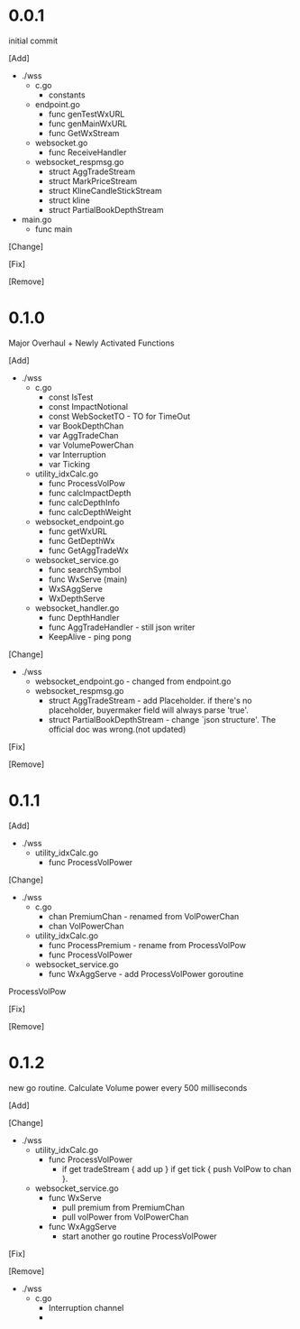 # 0.0.1
<p>
initial commit
</p>

[Add]
- ./wss
  - c.go
    - constants
  - endpoint.go
    - func genTestWxURL
    - func genMainWxURL
    - func GetWxStream
  - websocket.go
    - func ReceiveHandler
  - websocket_respmsg.go
    - struct AggTradeStream
    - struct MarkPriceStream
    - struct KlineCandleStickStream
    - struct kline
    - struct PartialBookDepthStream
- main.go
  - func main

[Change]

[Fix]

[Remove]


# 0.1.0
<p>
Major Overhaul + Newly Activated Functions
</p>

[Add]
- ./wss
  - c.go
    - const IsTest
    - const ImpactNotional
    - const WebSocketTO - TO for TimeOut
    - var BookDepthChan
    - var AggTradeChan
    - var VolumePowerChan
    - var Interruption
    - var Ticking
  - utility_idxCalc.go
    - func ProcessVolPow
    - func calcImpactDepth
    - func calcDepthInfo
    - func calcDepthWeight
  - websocket_endpoint.go
    - func getWxURL
    - func GetDepthWx
    - func GetAggTradeWx
  - websocket_service.go
    - func searchSymbol 
    - func WxServe (main)
    - WxSAggServe
    - WxDepthServe
  - websocket_handler.go
    - func DepthHandler
    - func AggTradeHandler  - still json writer
    - KeepAlive - ping pong 

[Change]
- ./wss
  - websocket_endpoint.go - changed from endpoint.go
  - websocket_respmsg.go
    - struct AggTradeStream - add Placeholder. if there's no placeholder, buyermaker field will always parse 'true'.
    - struct PartialBookDepthStream - change `json structure'. The official doc was wrong.(not updated)

[Fix]

[Remove]


# 0.1.1
[Add]
- ./wss
  - utility_idxCalc.go
    - func ProcessVolPower

[Change]
- ./wss
  - c.go
    - chan PremiumChan - renamed from VolPowerChan
    - chan VolPowerChan
  - utility_idxCalc.go
    - func ProcessPremium - rename from ProcessVolPow
    - func ProcessVolPower
  - websocket_service.go
    - func WxAggServe - add ProcessVolPower goroutine

ProcessVolPow 

[Fix]

[Remove]

# 0.1.2
<p>
new go routine. Calculate Volume power every 500 milliseconds
</p>

[Add]

[Change]
- ./wss
  - utility_idxCalc.go
    - func ProcessVolPower 
      - if get tradeStream { add up } if get tick { push VolPow to chan }. 
  - websocket_service.go
    - func WxServe
      - pull premium from PremiumChan
      - pull volPower from VolPowerChan
    - func WxAggServe
      - start another go routine ProcessVolPower

[Fix]

[Remove]
- ./wss
  - c.go
    - Interruption channel
    - 